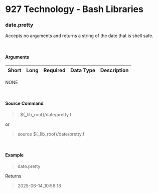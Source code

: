 # **927 Technology - Bash Libraries**


### date.pretty

Accepts no arguments and returns a string of the date that is shell safe.


&nbsp;
#### Arguments
|Short|Long|Required|Data Type|Description
|:-|:-|:-|:-|:-
NONE

&nbsp;
#### Source Command
> . ${_lib_root}/date/pretty.f

or

> source ${_lib_root}/date/pretty.f

&nbsp;
#### Example

> date.pretty

Returns 
> 2025-06-14_10:56:18